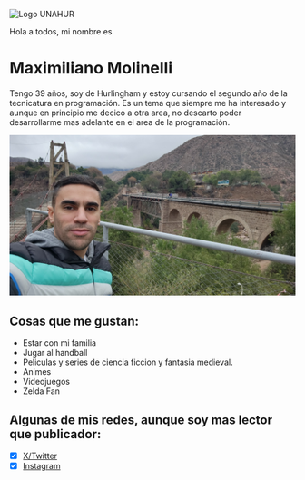 ![Logo UNAHUR](./assets/UNAHUR.png)

Hola a todos, mi nombre es
# Maximiliano Molinelli

Tengo 39 años, soy de Hurlingham y estoy cursando el segundo año de la tecnicatura en programación. Es un tema que siempre me ha interesado y 
aunque en principio me decico a otra area, no descarto poder desarrollarme mas adelante en el area de la programación.

![foto](./assets/maxi.jpg)

## Cosas que me gustan:
* Estar con mi familia
* Jugar al handball
* Peliculas y series de ciencia ficcion y fantasia medieval.
* Animes
* Videojuegos
* Zelda Fan


## Algunas de mis redes, aunque soy mas lector que publicador:
- [x] [X/Twitter](https://x.com/Neomaxis)
- [x] [Instagram](https://instagram.com/neomaxis)
